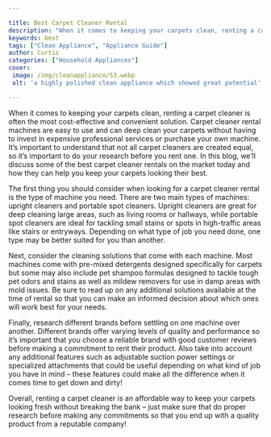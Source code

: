 ```yaml
---

title: Best Carpet Cleaner Rental
description: "When it comes to keeping your carpets clean, renting a carpet cleaner is often the most cost-effective and convenient solution. Ca...you wont regret reading on"
keywords: best
tags: ["Clean Appliance", "Appliance Guide"]
author: Curtis
categories: ["Household Appliances"]
cover: 
 image: /img/cleanappliance/53.webp
 alt: 'a highly polished clean appliance which showed great potential'

---
```


When it comes to keeping your carpets clean, renting a carpet cleaner is often the most cost-effective and convenient solution. Carpet cleaner rental machines are easy to use and can deep clean your carpets without having to invest in expensive professional services or purchase your own machine. It’s important to understand that not all carpet cleaners are created equal, so it’s important to do your research before you rent one. In this blog, we’ll discuss some of the best carpet cleaner rentals on the market today and how they can help you keep your carpets looking their best. 

The first thing you should consider when looking for a carpet cleaner rental is the type of machine you need. There are two main types of machines: upright cleaners and portable spot cleaners. Upright cleaners are great for deep cleaning large areas, such as living rooms or hallways, while portable spot cleaners are ideal for tackling small stains or spots in high-traffic areas like stairs or entryways. Depending on what type of job you need done, one type may be better suited for you than another. 

Next, consider the cleaning solutions that come with each machine. Most machines come with pre-mixed detergents designed specifically for carpets but some may also include pet shampoo formulas designed to tackle tough pet odors and stains as well as mildew removers for use in damp areas with mold issues. Be sure to read up on any additional solutions available at the time of rental so that you can make an informed decision about which ones will work best for your needs. 

Finally, research different brands before settling on one machine over another. Different brands offer varying levels of quality and performance so it’s important that you choose a reliable brand with good customer reviews before making a commitment to rent their product. Also take into account any additional features such as adjustable suction power settings or specialized attachments that could be useful depending on what kind of job you have in mind – these features could make all the difference when it comes time to get down and dirty! 

Overall, renting a carpet cleaner is an affordable way to keep your carpets looking fresh without breaking the bank – just make sure that do proper research before making any commitments so that you end up with a quality product from a reputable company!
